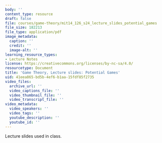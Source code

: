 ```yaml
---
body: ''
content_type: resource
draft: false
file: courses/game-theory/mit14_126_s24_lecture_slides_potential_games.pdf
file_size: 182213
file_type: application/pdf
image_metadata:
  caption: ''
  credit: ''
  image-alt: ''
learning_resource_types:
- Lecture Notes
license: https://creativecommons.org/licenses/by-nc-sa/4.0/
resourcetype: Document
title: 'Game Theory, Lecture slides: Potential Games'
uid: 41eea865-bd5b-4ef6-b1aa-15fdf85f2735
video_files:
  archive_url: ''
  video_captions_file: ''
  video_thumbnail_file: ''
  video_transcript_file: ''
video_metadata:
  video_speakers: ''
  video_tags: ''
  youtube_description: ''
  youtube_id: ''
---
```

Lecture slides used in class.